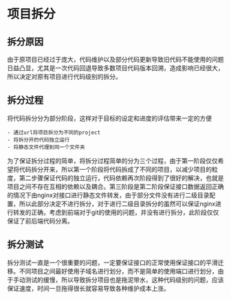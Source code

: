 # 项目拆分
## 拆分原因
由于原项目已经过于庞大，代码维护以及部分代码更新导致旧代码不能使用的问题日益凸显，尤其是一次代码回退导致多数项目代码版本回溯，造成影响已经很大，所以决定对原有项目进行代码级别的拆分。
## 拆分过程
将代码拆分分为部分阶段，这样对于目标的设定和进度的评估带来一定的方便

    - 通过url将项目拆分为不同的project
    - 将拆分开的代码独立运行
    - 将静态文件代理到同一个文件夹

为了保证拆分过程的简单，将拆分过程简单的分为三个过程，由于第一阶段仅仅希望将代码拆分开来，所以第一个阶段将代码拆成了不同的项目，以减少项目的粒度，第二步骤保证代码的独立运行，代码依赖再次阶段得到了很好的解决，也就是项目之间不存在互相的依赖以及耦合。第三阶段是第二阶段保证接口数据返回正确的情况下由nginx对接口进行静态文件转发，由于部分文件没有进行二级目录配置，所以此部分决定不进行拆分，对于进行二级目录拆分的虽然可以保证nginx进行转发的正确，考虑到前端对于git的使用的问题，并没有进行拆分，此阶段仅仅保证了前后端代码分离。

## 拆分测试
拆分测试一直是一个很重要的问题，一定要保证接口的正常使用保证接口的平滑迁移。不同项目之间最好使用子域名进行划分，而不是简单的使用端口进行划分，由于手动测试的缓慢，所以导致拆分项目也是拖泥带水，这种代码级别的问题，应该保证速度，时间一旦拖得很长就容易导致各种维护成本上涨。